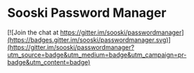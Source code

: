# Sooski Password Manager

[![Join the chat at https://gitter.im/sooski/passwordmanager](https://badges.gitter.im/sooski/passwordmanager.svg)](https://gitter.im/sooski/passwordmanager?utm_source=badge&utm_medium=badge&utm_campaign=pr-badge&utm_content=badge)
